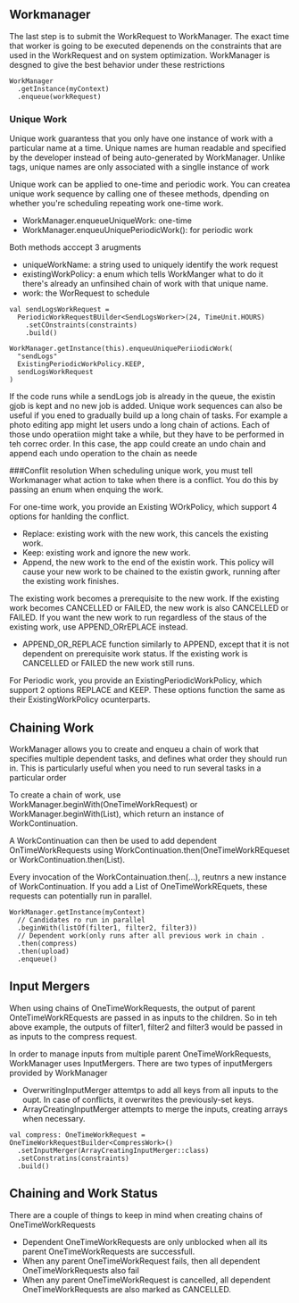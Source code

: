 ## Workmanager
The last step is to submit the WorkRequest to WorkManager.  The exact time that worker is going to be executed depenends on the constraints that are used in the WorkRequest and on system optimization. WorkManager is desgned to give the best behavior under these restrictions

```
WorkManager
  .getInstance(myContext)
  .enqueue(workRequest)
```

### Unique Work
Unique work guarantess that you only have one instance of work with a particular name at a time. Unique names are human readable and specified by the developer instead of being auto-generated by WorkManager. Unlike tags, unique names are only associated with a singlle instance of work

Unique work can be applied to one-time and periodic work. You can createa unique work sequence by calling one of thesee methods, dpending on whether you're scheduling repeating work one-time work. 
- WorkManager.enqueueUniqueWork: one-time
- WorkManager.enqueuUniquePeriodicWork(): for periodic work

Both methods acccept 3 arugments
- uniqueWorkName: a string used to uniquely identify the work request
- existingWorkPolicy: a enum which tells WorkManger what to do it there's already an unfinsihed chain of work with that unique name. 
- work: the WorRequest to schedule

```
val sendLogsWorkRequest = 
  PeriodicWorkRequestBUilder<SendLogsWorker>(24, TimeUnit.HOURS)
    .setCOnstraints(constraints)
    .build()
    
WorkManager.getInstance(this).enqueuUniquePeriiodicWork(
  "sendLogs"
  ExistingPeriodicWorkPolicy.KEEP,
  sendLogsWorkRequest
)
```
If the code runs while a sendLogs job is already in the queue, the existin gjob is kept and no new job is added. Unique work sequences can also be useful if you ened to gradually build up a long chain of tasks. For example  a photo editing app might let users undo a long chain of actions. Each of those undo operatiion might take a while, but they have to be performed in teh correc order. In this case, the app could create an undo chain and append each undo operation to the chain as neede

###Conflit resolution 
When scheduling unique work, you must tell Workmanager what action to take when there is a conflict. You do this by passing an enum when enquing the work. 

For one-time work, you provide an Existing WOrkPolicy, which support 4 options for hanlding the conflict. 
- Replace: existing work with the new work, this cancels the existing work. 
- Keep: existing work and ignore the new work. 
- Append, the new work to the end of the existin work. This policy will cause your new work to be chained to the existin gwork, running after the existing work finishes. 

The existing work becomes a prerequisite to the new work. If the existing work becomes CANCELLED or FAILED, the new work is also CANCELLED or FAILED. If you want the new work to run regardless of the staus of the existing work, use APPEND_ORrEPLACE instead. 
- APPEND_OR_REPLACE function similarly to APPEND, except that it is not dependent on prerequisite work status. If the existing work is CANCELLED or FAILED the new work still runs. 

For Periodic work, you provide an ExistingPeriodicWorkPolicy, which support 2 options REPLACE and KEEP. These options function the same as their ExistingWorkPolicy ocunterparts. 


## Chaining  Work
WorkManager allows you to create and enqueu a chain of work that specifies multiple dependent tasks, and defines what order they should run in. This is particularly useful when you need to run several tasks in a particular order

To create a chain of work, use WorkManager.beginWith(OneTimeWorkRequest) or WorkManager.beginWith(List<OneTimeWorkREquest>), which return an instance of WorkContinuation.
  
A WorkContinuation can then be used to add dependent OnTimeWorkRequests using WorkContinuation.then(OneTimeWorkREqueset or
WorkContinuation.then(List<OneTimeWorkREquest>).
  
Every invocation of the WorkContainuation.then(...), reutnrs a new instance of WorkContinuation. If you add a List of OneTimeWorkREquets, these requests can potentially run in parallel. 
```
WorkManager.getInstance(myContext)
  // Candidates ro run in parallel
  .beginWith(listOf(filter1, filter2, filter3))
  // Dependent work(only runs after all previous work in chain .
  .then(compress)
  .then(upload)
  .enqueue()

```

## Input Mergers
When using chains of OneTimeWorkRequests, the output of parent OnteTimeWorkREquests are passed in as inputs to the children. So in teh above example, the outputs of filter1, filter2 and filter3 would be passed in as inputs to the compress request.

In order to manage inputs from multiple parent OneTimeWorkRequests, WorkManager uses InputMergers. There are two types of inputMergers provided by WorkManager
- OverwritingInputMerger attemtps to add all keys from all inputs to the oupt. In case of conflicts, it overwrites the previously-set keys. 
- ArrayCreatingInputMerger attempts to merge the inputs, creating arrays when necessary.

```
val compress: OneTimeWorkRequest = OneTimeWorkRequestBuilder<CompressWork>()
  .setInputMerger(ArrayCreatingInputMerger::class)
  .setConstratins(constraints)
  .build()
```

## Chaining and Work Status
There are a couple of things to keep in mind when creating chains of OneTimeWorkRequests
- Dependent OneTimeWorkRequests are only unblocked when all its parent OneTimeWorkRequests are successfull. 
- When any parent OneTimeWorkRequest fails, then all dependent OneTimeWorkRequests also fail
- When any parent OneTimeWorkRequest is cancelled, all dependent OneTimeWorkRequests are also marked as CANCELLED.
